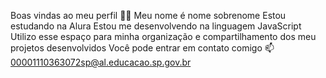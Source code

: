 Boas vindas ao meu perfil 💙💙 
Meu nome é nome sobrenome Estou estudando na Alura Estou me desenvolvendo na linguagem JavaScript 
Utilizo esse espaço para minha organização 
e compartilhamento dos meu projetos desenvolvidos 
Você pode entrar em contato comigo 📫 00001110363072sp@al.educacao.sp.gov.br



